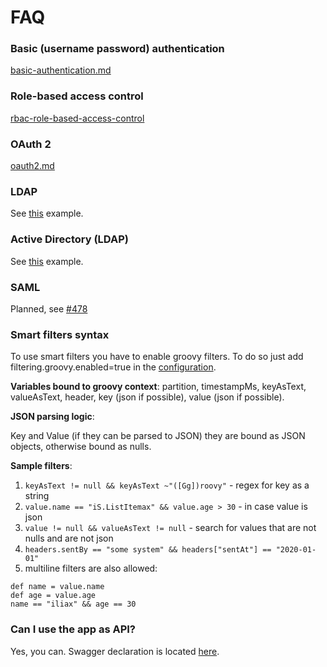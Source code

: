 # FAQ

### Basic (username password) authentication

[basic-authentication.md](../configuration/authentication/basic-authentication.md "mention")

### Role-based access control

[rbac-role-based-access-control](../configuration/rbac-role-based-access-control/ "mention")

### OAuth 2

[oauth2.md](../configuration/authentication/oauth2.md "mention")

### LDAP

See [this](https://github.com/provectus/kafka-ui/blob/master/documentation/compose/auth-ldap.yaml#L29) example.

### Active Directory (LDAP)

See [this](https://github.com/provectus/kafka-ui/blob/master/documentation/compose/auth-ldap.yaml#L29) example.

### SAML

Planned, see [#478](https://github.com/provectus/kafka-ui/issues/478)

### Smart filters syntax

To use smart filters you have to enable groovy filters. To do so just add filtering.groovy.enabled=true in the [configuration](https://docs.kafka-ui.provectus.io/configuration/configuration-file).

**Variables bound to groovy context**: partition, timestampMs, keyAsText, valueAsText, header, key (json if possible), value (json if possible).

**JSON parsing logic**:

Key and Value (if they can be parsed to JSON) they are bound as JSON objects, otherwise bound as nulls.

**Sample filters**:

1. `keyAsText != null && keyAsText ~"([Gg])roovy"` - regex for key as a string
2. `value.name == "iS.ListItemax" && value.age > 30` - in case value is json
3. `value != null && valueAsText != null` - search for values that are not nulls and are not json
4. `headers.sentBy == "some system" && headers["sentAt"] == "2020-01-01"`
5. multiline filters are also allowed:

```
def name = value.name
def age = value.age
name == "iliax" && age == 30
```

### Can I use the app as API?

Yes, you can. Swagger declaration is located [here](https://github.com/provectus/kafka-ui/blob/master/kafka-ui-contract/src/main/resources/swagger/kafka-ui-api.yaml).
